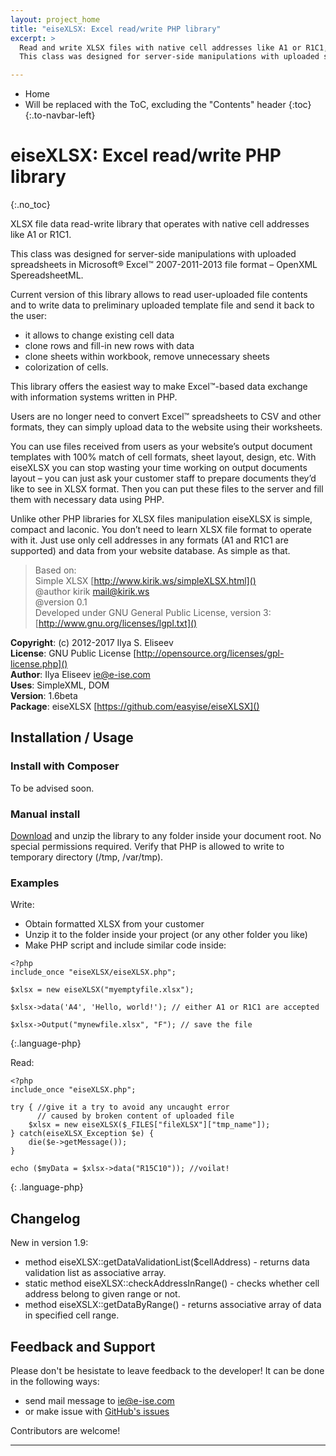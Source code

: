 ```yaml
---
layout: project_home
title: "eiseXLSX: Excel read/write PHP library"
excerpt: >
  Read and write XLSX files with native cell addresses like A1 or R1C1, fill-in templates prepared by your customer!
  This class was designed for server-side manipulations with uploaded spreadsheets in Microsoft® Excel™ 2007-2011-2013 file format – OpenXML SpereadsheetML.

---
```


* Home
* Will be replaced with the ToC, excluding the "Contents" header
{:toc}
{:.to-navbar-left}

# eiseXLSX: Excel read/write PHP library
{:.no_toc}

XLSX file data read-write library that operates with native cell addresses like A1 or R1C1.

This class was designed for server-side manipulations with uploaded spreadsheets in Microsoft® Excel™ 2007-2011-2013 file format – OpenXML SpereadsheetML.

Current version of this library allows to read user-uploaded file contents and to write data to preliminary uploaded template file and send it back to the user:
* it allows to change existing cell data
* clone rows and fill-in new rows with data
* clone sheets within workbook, remove unnecessary sheets
* colorization of cells.

This library offers the easiest way to make Excel™-based data exchange with information systems written in PHP.

Users are no longer need to convert Excel™ spreadsheets to CSV and other formats, they can simply upload data to the website using their worksheets.

You can use files received from users as your website’s output document templates with 100% match of cell formats, sheet layout, design, etc. With eiseXLSX you can stop wasting your time working on output documents layout – you can just ask your customer staff to prepare documents they’d like to see in XLSX format. Then you can put these files to the server and fill them with necessary data using PHP.

Unlike other PHP libraries for XLSX files manipulation eiseXLSX is simple, compact and laconic. You don’t need to learn XLSX file format to operate with it. Just use only cell addresses in any formats (A1 and R1C1 are supported) and data from your website database. As simple as that.
  
>  Based on:  
>  Simple XLSX [http://www.kirik.ws/simpleXLSX.html]()  
>  @author kirik [mail@kirik.ws]()  
>  @version 0.1  
>  Developed under GNU General Public License, version 3: [http://www.gnu.org/licenses/lgpl.txt]()

__Copyright__: (c) 2012-2017 Ilya S. Eliseev  
__License__: GNU Public License [http://opensource.org/licenses/gpl-license.php]()  
__Author__: Ilya Eliseev [ie@e-ise.com]()  
__Uses__: SimpleXML, DOM  
__Version__: 1.6beta  
__Package__: eiseXLSX [https://github.com/easyise/eiseXLSX]()  

## Installation / Usage

### Install with Composer

To be advised soon.

### Manual install

[Download](https://github.com/easyise/eiseXLSX/archive/master.zip) and unzip the library to any folder inside your document root. No special permissions required. Verify that PHP is allowed to write to temporary directory (/tmp, /var/tmp).

### Examples

Write:

- Obtain formatted XLSX from your customer
- Unzip it to the folder inside your project (or any other folder you like)
- Make PHP script and include similar code inside:

```
<?php
include_once "eiseXLSX/eiseXLSX.php";

$xlsx = new eiseXLSX("myemptyfile.xlsx");

$xlsx->data('A4', 'Hello, world!'); // either A1 or R1C1 are accepted

$xlsx->Output("mynewfile.xlsx", "F"); // save the file
```
{:.language-php}

Read:

```
<?php
include_once "eiseXLSX.php";
        
try { //give it a try to avoid any uncaught error 
      // caused by broken content of uploaded file
    $xlsx = new eiseXLSX($_FILES["fileXLSX"]["tmp_name"]);
} catch(eiseXLSX_Exception $e) {
    die($e->getMessage());
}

echo ($myData = $xlsx->data("R15C10")); //voilat!
```
{: .language-php}

## Changelog

New in version 1.9: 

- method eiseXLSX::getDataValidationList($cellAddress) - returns data validation list as associative array.
- static method eiseXLSX::checkAddressInRange() - checks whether cell address belong to given range or not.
- method eiseXSLX::getDataByRange() - returns associative array of data in specified cell range.

## Feedback and Support

Please don't be hesistate to leave feedback to the developer! It can be done in the following ways:
* send mail message to [ie@e-ise.com]()
* or make issue with [GitHub's issues](https://github.com/easyise/eiseXLSX/issues)

Contributors are welcome!

---
